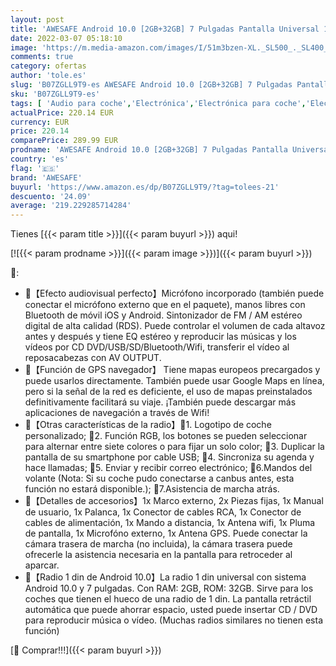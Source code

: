 ```yaml
---
layout: post
title: 'AWESAFE Android 10.0 [2GB+32GB] 7 Pulgadas Pantalla Universal 1 DIN Radio  Autoradio 1 DIN con CD DVD/WiFi/Navegador GPS/Bluetooth/Mandos Volantes/RDS/USB/SD/Subwoofer/Mirror Link'
date: 2022-03-07 05:18:10
image: 'https://m.media-amazon.com/images/I/51m3bzen-XL._SL500_._SL400_.jpg'
comments: true
category: ofertas
author: 'tole.es'
slug: 'B07ZGLL9T9-es AWESAFE Android 10.0 [2GB+32GB] 7 Pulgadas Pantalla...'
sku: 'B07ZGLL9T9-es'
tags: [ 'Audio para coche','Electrónica','Electrónica para coche','Electrónica para vehículos','Radios para coche','android','awesafe', ]
actualPrice: 220.14 EUR
currency: EUR
price: 220.14
comparePrice: 289.99 EUR
prodname: 'AWESAFE Android 10.0 [2GB+32GB] 7 Pulgadas Pantalla Universal 1 DIN Radio  Autoradio 1 DIN con CD DVD/WiFi/Navegador GPS/Bluetooth/Mandos Volantes/RDS/USB/SD/Subwoofer/Mirror Link'
country: 'es'
flag: '🇪🇸'
brand: 'AWESAFE'
buyurl: 'https://www.amazon.es/dp/B07ZGLL9T9/?tag=tolees-21'
descuento: '24.09'
average: '219.229285714284'
---
```


Tienes [{{< param title >}}]({{< param buyurl >}}) aqui!

[![{{< param prodname >}}]({{< param image >}})]({{< param buyurl >}})

🔎:

- 🚗【Efecto audiovisual perfecto】Micrófono incorporado (también puede conectar el micrófono externo que en el paquete), manos libres con Bluetooth de móvil iOS y Android. Sintonizador de FM / AM estéreo digital de alta calidad (RDS). Puede controlar el volumen de cada altavoz antes y después y tiene EQ estéreo y reproducir las músicas y los vídeos por CD DVD/USB/SD/Bluetooth/Wifi, transferir el vídeo al reposacabezas con AV OUTPUT.
- 🚗【Función de GPS navegador】 Tiene mapas europeos precargados y puede usarlos directamente. También puede usar Google Maps en línea, pero si la señal de la red es deficiente, el uso de mapas preinstalados definitivamente facilitará su viaje. ¡También puede descargar más aplicaciones de navegación a través de Wifi!
- 🚗【Otras características de la radio】🌟1. Logotipo de coche personalizado; 🌟2. Función RGB, los botones se pueden seleccionar para alternar entre siete colores o para fijar un solo color; 🌟3. Duplicar la pantalla de su smartphone por cable USB; 🌟4. Sincroniza su agenda y hace llamadas; 🌟5. Enviar y recibir correo electrónico; 🌟6.Mandos del volante (Nota: Si su coche pudo conectarse a canbus antes, esta función no estará disponible.); 🌟7.Asistencia de marcha atrás.
- 🚗【Detalles de accesorios】1x Marco externo, 2x Piezas fijas, 1x Manual de usuario, 1x Palanca, 1x Conector de cables RCA, 1x Conector de cables de alimentación, 1x Mando a distancia, 1x Antena wifi, 1x Pluma de pantalla, 1x Microfóno externo, 1x Antena GPS. Puede conectar la cámara trasera de marcha (no incluida), la cámara trasera puede ofrecerle la asistencia necesaria en la pantalla para retroceder al aparcar.
- 🚗【Radio 1 din de Android 10.0】La radio 1 din universal con sistema Android 10.0 y 7 pulgadas. Con RAM: 2GB, ROM: 32GB. Sirve para los coches que tienen el hueco de una radio de 1 din. La pantalla retráctil automática que puede ahorrar espacio, usted puede insertar CD / DVD para reproducir música o vídeo. (Muchas radios similares no tienen esta función)

[🛒 Comprar!!!]({{< param buyurl >}})
